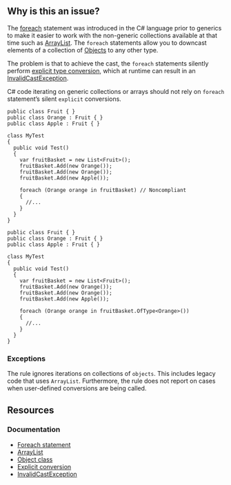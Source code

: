 ## Why is this an issue?

The [foreach](https://learn.microsoft.com/en-us/dotnet/csharp/language-reference/statements/iteration-statements#the-foreach-statement)
statement was introduced in the C# language prior to generics to make it easier to work with the non-generic collections available at that time such
as [ArrayList](https://learn.microsoft.com/en-us/dotnet/api/system.collections.arraylist). The `foreach` statements allow you to
downcast elements of a collection of [Objects](https://learn.microsoft.com/en-us/dotnet/api/system.object) to any other type.

The problem is that to achieve the cast, the `foreach` statements silently perform [explicit type
conversion](https://learn.microsoft.com/en-us/dotnet/csharp/programming-guide/types/casting-and-type-conversions#explicit-conversions), which at runtime can result in an [InvalidCastException](https://learn.microsoft.com/en-us/dotnet/api/system.invalidcastexception).

C# code iterating on generic collections or arrays should not rely on `foreach` statement’s silent `explicit`
conversions.

    public class Fruit { }
    public class Orange : Fruit { }
    public class Apple : Fruit { }
    
    class MyTest
    {
      public void Test()
      {
        var fruitBasket = new List<Fruit>();
        fruitBasket.Add(new Orange());
        fruitBasket.Add(new Orange());
        fruitBasket.Add(new Apple());
    
        foreach (Orange orange in fruitBasket) // Noncompliant
        {
          //...
        }
      }
    }

    public class Fruit { }
    public class Orange : Fruit { }
    public class Apple : Fruit { }
    
    class MyTest
    {
      public void Test()
      {
        var fruitBasket = new List<Fruit>();
        fruitBasket.Add(new Orange());
        fruitBasket.Add(new Orange());
        fruitBasket.Add(new Apple());
    
        foreach (Orange orange in fruitBasket.OfType<Orange>())
        {
          //...
        }
      }
    }

### Exceptions

The rule ignores iterations on collections of `objects`. This includes legacy code that uses `ArrayList`. Furthermore, the
rule does not report on cases when user-defined conversions are being called.

## Resources

### Documentation

-   [Foreach
  statement](https://learn.microsoft.com/en-us/dotnet/csharp/language-reference/statements/iteration-statements#the-foreach-statement)
-   [ArrayList](https://learn.microsoft.com/en-us/dotnet/api/system.collections.arraylist)
-   [Object class](https://learn.microsoft.com/en-us/dotnet/api/system.object)
-   [Explicit
  conversion](https://learn.microsoft.com/en-us/dotnet/csharp/programming-guide/types/casting-and-type-conversions#explicit-conversions)
-   [InvalidCastException](https://learn.microsoft.com/en-us/dotnet/api/system.invalidcastexception)